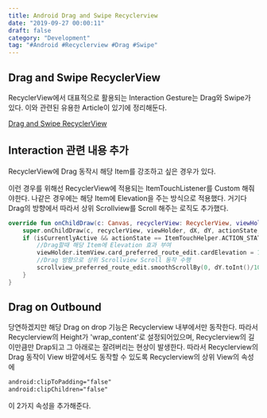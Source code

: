 ```yaml
---
title: Android Drag and Swipe Recyclerview
date: "2019-09-27 00:00:11"
draft: false
category: "Development"
tag: "#Android #Recyclerview #Drag #Swipe"
---
```


## Drag and Swipe RecyclerView

RecyclerView에서 대표적으로 활용되는 Interaction Gesture는 Drag와 Swipe가 있다. 이와 관련된 유용한 Article이 있기에 정리해둔다.

[Drag and Swipe RecyclerView](http://dudmy.net/android/2018/05/02/drag-and-swipe-recyclerview/)

## Interaction 관련 내용 추가

RecyclerView에 Drag 동작시 해당 Item를 강조하고 싶은 경우가 있다.

이런 경우를 위해선 RecyclerView에 적용되는 ItemTouchListener를 Custom 해줘야한다. 나같은 경우에는 해당 Item에 Elevation을 주는 방식으로 적용했다.
거기다 Drag의 방향에서 따라서 상위 Scrollview를 Scroll 해주는 로직도 추가했다.

```kotlin
override fun onChildDraw(c: Canvas, recyclerView: RecyclerView, viewHolder: RecyclerView.ViewHolder, dX: Float, dY: Float, actionState: Int, isCurrentlyActive: Boolean) {
    super.onChildDraw(c, recyclerView, viewHolder, dX, dY, actionState, isCurrentlyActive)
    if (isCurrentlyActive && actionState == ItemTouchHelper.ACTION_STATE_DRAG) {
        //Drag할때 해당 Item에 Elevation 효과 부여
        viewHolder.itemView.card_preferred_route_edit.cardElevation = 10 * density
        //Drag 방향으로 상위 Scrollview Scroll 동작 수행
        scrollview_preferred_route_edit.smoothScrollBy(0, dY.toInt()/10)
    }
}
```

## Drag on Outbound

당연하겠지만 해당 Drag on drop 기능은 Recyclerview 내부에서만 동작한다. 따라서 Recyclerview의 Height가 'wrap_content'로 설정되어있으며, Recyclerview의 길이만큼만 Drap되고 그 아래로는 잘려버리는 현상이 발생한다.
따라서 Recyclerview의 Drag 동작이 View 바깥에서도 동작할 수 있도록 Recyclerview의 상위 View의 속성에

```xml
android:clipToPadding="false"
android:clipChildren="false"
```

이 2가지 속성을 추가해준다.
